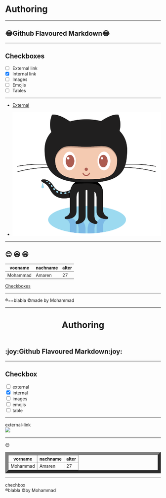 # Authoring
---
## :joy:Github Flavoured Markdown:joy:
---
## Checkboxes

- [ ] External link
- [x] Internal link
- [ ] Images
- [ ] Emojis
- [ ] Tables
---
- [External](https://github.com/MohammadAmarena/Authoring)

- ![](images/logo.png)
- ---

:blush: :laughing: :smile:
---

| voename | nachname | alter |
| --- | --- | --- |
| Mohammad | Amaren | 27 |

[Checkboxes](#Checkboxes) 

---

&reg;==blabla  &copy;made by Mohammad 

---

<header>
<h1>Authoring</h1>
</header>
<section>
<h2>:joy:Github Flavoured Markdown:joy:</h2>
<hr>
<h2>Checkbox</h2>
<form target="blanck">
<input type="checkbox" id="ex">
<label  for="ex">external</label><br>
<input type="checkbox" id="in" checked>
<label for="in">internal</label><br>
<input type="checkbox">
<label for="im">images</label><br>
<input type="checkbox">
<label>emojis</label><br>
<input type="checkbox" id="im">
<label>table</label>
</form>
<hr>
<a src="https://github.com/FBW-WD-22-D03-22/bdl-publishing-authoring-MohammadAmarena">external-link</a>
<br>
<img src="[images/logo.png](https://www.jotun-austria.at/wp-content/uploads/2018/03/Pinguin-Spirit-1024x724.jpg)" width=50rem>
<hr>

:blush:
<table border="10px">
<tr>
<th>vorname</th>
<th>nachname</th>
<th>alter</th>
</tr>
<tr>
<td>Mohammad</td>
<td>Amaren</td>
<td>27</td>
</tr>
</table>
<hr>
<a src="#checkbox">chechbox</a>
</section>
<footer>
&reg;blabla &copy;by Mohammad
</footer>